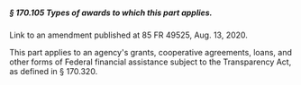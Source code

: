 ##### § 170.105 Types of awards to which this part applies. #####

Link to an amendment published at 85 FR 49525, Aug. 13, 2020.

This part applies to an agency's grants, cooperative agreements, loans, and other forms of Federal financial assistance subject to the Transparency Act, as defined in § 170.320.